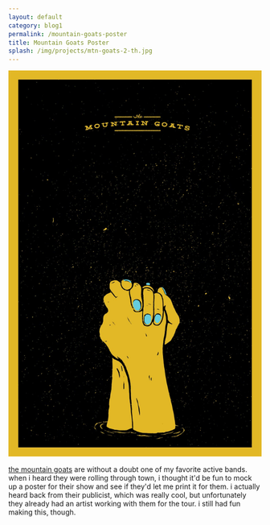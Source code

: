 ```yaml
---
layout: default
category: blog1
permalink: /mountain-goats-poster
title: Mountain Goats Poster
splash: /img/projects/mtn-goats-2-th.jpg
---
```


![mountain goats](../img/projects/mtn-goats.jpg)

[the mountain goats](http://www.youtube.com/watch?v=wRP6egIEABk) are without a doubt one of my favorite active bands. when i heard they were rolling through town, i thought it'd be fun to mock up a poster for their show and see if they'd let me print it for them. i actually heard back from their publicist, which was really cool, but unfortunately they already had an artist working with them for the tour. i still had fun making this, though.